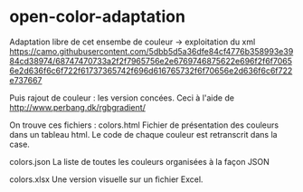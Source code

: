 # open-color-adaptation
Adaptation libre de cet ensembe de couleur -> exploitation du xml
https://camo.githubusercontent.com/5dbb5d5a36dfe84cf4776b358993e3984cd38974/68747470733a2f2f7965756e2e6769746875622e696f2f6f70656e2d636f6c6f722f61737365742f696d616765732f6f70656e2d636f6c6f722e737667

Puis rajout de couleur : les version concées. Ceci à l'aide de http://www.perbang.dk/rgbgradient/

On trouve ces fichiers :
colors.html
Fichier de présentation des couleurs dans un tableau html. Le code de chaque couleur est retranscrit dans la case. 

colors.json
La liste de toutes les couleurs organisées à la façon JSON

colors.xlsx
Une version visuelle sur un fichier Excel. 

